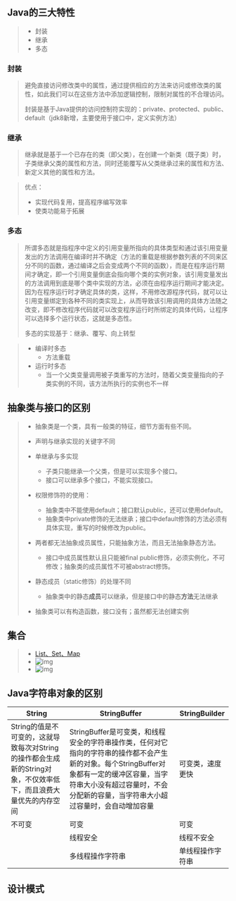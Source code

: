 ## Java的三大特性

> - 封装
> - 继承
> - 多态
>

### 封装

> 避免直接访问修改类中的属性，通过提供相应的方法来访问或修改类的属性，如此我们可以在这些方法中添加逻辑控制，限制对属性的不合理访问。
>
> 封装是基于Java提供的访问控制符实现的：private、protected、public、default（jdk8新增，主要使用于接口中，定义实例方法）

### 继承

> 继承就是基于一个已存在的类（即父类），在创建一个新类（既子类）时，子类继承父类的属性和方法，同时还能覆写从父类继承过来的属性和方法、新定义其他的属性和方法。

> 优点：
>
> - 实现代码复用，提高程序编写效率
> - 使类功能易于拓展
>

### 多态

> 所谓多态就是指程序中定义的引用变量所指向的具体类型和通过该引用变量发出的方法调用在编译时并不确定（方法的重载是根据参数列表的不同来区分不同的函数，通过编译之后会变成两个不同的函数），而是在程序运行期间才确定，即一个引用变量倒底会指向哪个类的实例对象，该引用变量发出的方法调用到底是哪个类中实现的方法，必须在由程序运行期间才能决定。因为在程序运行时才确定具体的类，这样，不用修改源程序代码，就可以让引用变量绑定到各种不同的类实现上，从而导致该引用调用的具体方法随之改变，即不修改程序代码就可以改变程序运行时所绑定的具体代码，让程序可以选择多个运行状态，这就是多态性。
>
> 多态的实现基于：继承、覆写、向上转型

> - 编译时多态
>     - 方法重载
> - 运行时多态
>     - 当一个父类变量调用被子类重写的方法时，随着父类变量指向的子类实例的不同，该方法所执行的实例也不一样
>

## 抽象类与接口的区别

> - 抽象类是一个类，具有一般类的特征，细节方面有些不同。
>
> - 声明与继承实现的关键字不同
> - 单继承与多实现
>     - 子类只能继承一个父类，但是可以实现多个接口。
>     - 接口可以继承多个接口，不能实现接口。
> - 权限修饰符的使用：
>     - 抽象类中不能使用default；接口默认public，还可以使用default。
>     - 抽象类中private修饰的无法继承；接口中default修饰的方法必须有具体实现，重写的时候修改为public。
> - 两者都无法抽象成员属性，只能抽象方法，而且无法抽象静态方法。
>     - 接口中成员属性默认且只能被final public修饰，必须实例化，不可修改；抽象类的成员属性不可被abstract修饰。
> - 静态成员（static修饰）的处理不同
>     - 抽象类中的静态**成员**可以继承，但是接口中的静态**方法**无法继承
> - 抽象类可以有构造函数，接口没有；虽然都无法创建实例
>

## 集合

> - [List、Set、Map](https://blog.csdn.net/qq_30711091/article/details/88847892)
> - ![img](https://img-blog.csdn.net/20180725145224835?watermark/2/text/aHR0cHM6Ly9ibG9nLmNzZG4ubmV0L3dlaXhpbl80MjMxMTU0MA==/font/5a6L5L2T/fontsize/400/fill/I0JBQkFCMA==/dissolve/70) 
> - ![img](https://img-blog.csdnimg.cn/20190327175421590.png?x-oss-process=image/watermark,type_ZmFuZ3poZW5naGVpdGk,shadow_10,text_aHR0cHM6Ly9ibG9nLmNzZG4ubmV0L3FxXzMwNzExMDkx,size_16,color_FFFFFF,t_70) 
>

## Java字符串对象的区别

| String                                                       | StringBuffer                                                 | StringBuilder    |
| ------------------------------------------------------------ | ------------------------------------------------------------ | ---------------- |
| String的值是不可变的，这就导致每次对String的操作都会生成新的String对象，不仅效率低下，而且浪费大量优先的内存空间 | StringBuffer是可变类，和线程安全的字符串操作类，任何对它指向的字符串的操作都不会产生新的对象。每个StringBuffer对象都有一定的缓冲区容量，当字符串大小没有超过容量时，不会分配新的容量，当字符串大小超过容量时，会自动增加容量 | 可变类，速度更快 |
| 不可变                                                       | 可变                                                         | 可变             |
|                                                              | 线程安全                                                     | 线程不安全       |
|                                                              | 多线程操作字符串                                             | 单线程操作字符串 |

## 设计模式